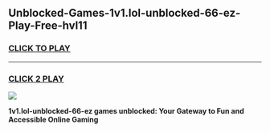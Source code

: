 
## Unblocked-Games-1v1.lol-unblocked-66-ez-Play-Free-hvl11
<h3>
<a href="https://premium76.site?title=1v1.lol-unblocked-66-ez&ref=21A">CLICK TO PLAY</a></h3>
<hr>

<h3>
<a href="https://premium76.site?title=1v1.lol-unblocked-66-ez&ref=21A">CLICK 2 PLAY</a>
  
</h3>

<a href="https://premium76.site?title=1v1.lol-unblocked-66-ez&ref=21A"><img src="https://clearcache.store/games.png"></a>


**1v1.lol-unblocked-66-ez games unblocked: Your Gateway to Fun and Accessible Online Gaming**
